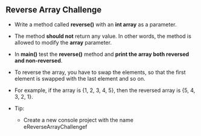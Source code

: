 ## Reverse Array Challenge

- Write a method called **reverse()** with an **int array** as a parameter.

- The method **should not** return any value. In other words, the method is allowed to modify the **array** parameter.

- In **main()** test the **reverse()** method and **print the array both reversed and non-reversed**.

- To reverse the array, you have to swap the elements, so that the first element is swapped with the last element and so on.

- For example, if the array is {1, 2, 3, 4, 5}, then the reversed array is {5, 4, 3, 2, 1}.

- Tip:
  - Create a new console project with the name eReverseArrayChallengef
